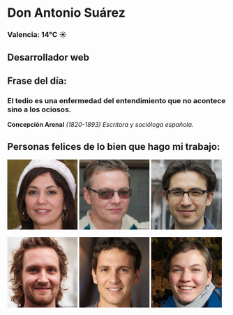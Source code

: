 # Don Antonio Suárez
### Valencia:  14°C ☀️
## Desarrollador web
## Frase del día:
<!-- START QUOTE -->
### El tedio es una enfermedad del entendimiento que no acontece sino a los ociosos.
**Concepción Arenal** *(1820-1893) Escritora y socióloga española.*
<!-- END QUOTE -->






## Personas felices de lo bien que hago mi trabajo:

<p float="left">
  <img src="src/image_0.png" width="32%" />
  <img src="src/image_1.png" width="32%" /> 
  <img src="src/image_2.png" width="32%" />
</p>
<p float="left">
  <img src="src/image_3.png" width="32%" />
  <img src="src/image_4.png" width="32%" /> 
  <img src="src/image_5.png" width="32%" />
</p>